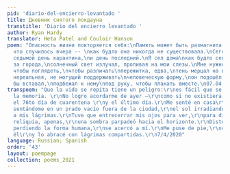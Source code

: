 ```yaml
---
pid: 'diario-del-encierro-levantado '
title: Дневник снятого локдауна
transtitle: 'Diario del encierro levantado '
author: Ryan Hardy
translator: Heta Patel and Couloir Hanson
poem: "Опасность жизни повторяется себя:\nПамять может быть размагнита.\nНе помню,
  что случилось вчера -- \nкак будто она никогда не существовала.\nСегодня семьдесят
  седьмой день карантина,\nи день последний.\nЯ сел дома\nкак будто сел в пустом поле
  за города,\nсолнечный свет излучал, проливая на мои слезы.\nМне нужно было глаза,
  чтобы поглядеть,\nчтобы различать\nпережитка, едва,\nтень мерцал на горизонте.\nИскаженая,
  нереальная, не могущий поддерживать\nчеловеческую форму,\nон подошёл ко мне ближе.\nЯ
  бы вставал,\nподбежал к нему\nпод руку, чтобы плакать вместе.\n07.04.2020"
transpoem: "Que la vida se repita tiene un peligro:\r\nes fácil que se desmagnetice
  la memoria. \r\nNo logro acordarme de ayer —\r\ncomo si no existiera.\r\nHoy es
  el 76to día de cuarentena \r\ny el último día.\r\nMe senté en casa\r\ncomo si estuviese
  sentándome en un prado vacío fuera de la ciudad,\r\nel sol irradiando al darle luz
  a mis lágrimas.\r\nTuve que entrecerrar mis ojos para ver,\r\npara distinguir, \r\nuna
  reliquia, apenas,\r\nuna sombra parpadeó hacia el horizonte.\r\nDistorcionado, irreal,
  perdiendo la forma humana,\r\nse acercó a mí.\r\nMe puse de pie,\r\ncorrí hacia
  él\r\ny lo abracé con lágrimas compartidas.\r\n7/4/2020"
language: Russian; Spanish
order: '43'
layout: poempage
collection: poems_2021
---
```

